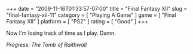 +++
date = "2009-11-16T01:33:57-07:00"
title = "Final Fantasy XII"
slug = "final-fantasy-xii-11"
category = [ "Playing A Game" ]
game = [ "Final Fantasy XII" ]
platform = [ "PS2" ]
rating = [ "Good" ]
+++

Now I'm losing track of time as I play.  Damn.

<i>Progress: The Tomb of Raithwall</i>